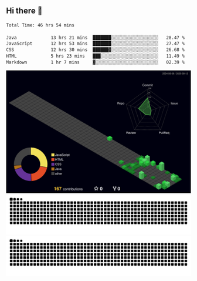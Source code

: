 ## Hi there 👋

<!--
**CereenaG/CereenaG** is a ✨ _special_ ✨ repository because its `README.md` (this file) appears on your GitHub profile.

Here are some ideas to get you started:

- 🔭 I’m currently working on ...
- 🌱 I’m currently learning ...
- 👯 I’m looking to collaborate on ...
- 🤔 I’m looking for help with ...
- 💬 Ask me about ...
- 📫 How to reach me: ...
- 😄 Pronouns: ...
- ⚡ Fun fact: ...

 🌱I'm currently learning Java for backend development along with frontend technologies.-->
 
<!--START_SECTION:waka-->

```txt
Total Time: 46 hrs 54 mins

Java             13 hrs 21 mins  ███████░░░░░░░░░░░░░░░░░░   28.47 %
JavaScript       12 hrs 53 mins  ███████░░░░░░░░░░░░░░░░░░   27.47 %
CSS              12 hrs 30 mins  ██████▓░░░░░░░░░░░░░░░░░░   26.68 %
HTML             5 hrs 23 mins   ███░░░░░░░░░░░░░░░░░░░░░░   11.49 %
Markdown         1 hr 7 mins     ▓░░░░░░░░░░░░░░░░░░░░░░░░   02.39 %
```

<!--END_SECTION:waka-->
![](./profile-3d-contrib/profile-night-green.svg)
![](https://github.com/CereenaG/CereenaG/blob/output/github-contribution-grid-snake.svg#gh-light-mode-only)
![](https://github.com/CereenaG/CereenaG/blob/output/github-contribution-grid-snake-dark.svg#gh-dark-mode-only)


